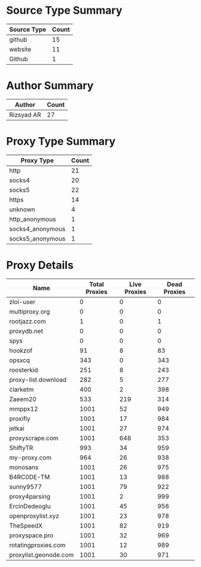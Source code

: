 # Source Type Summary

| Source Type | Count |
|-------------|-------|
| github | 15 |
| website | 11 |
| Github | 1 |


# Author Summary

| Author | Count |
|--------|-------|
| Rizsyad AR | 27 |


# Proxy Type Summary

| Proxy Type | Count |
|------------|-------|
| http | 21 |
| socks4 | 20 |
| socks5 | 22 |
| https | 14 |
| unknown | 4 |
| http_anonymous | 1 |
| socks4_anonymous | 1 |
| socks5_anonymous | 1 |


# Proxy Details

| Name | Total Proxies | Live Proxies | Dead Proxies |
|------|---------------|--------------|---------------|
| zloi-user | 0 | 0 | 0 |
| multiproxy.org | 0 | 0 | 0 |
| rootjazz.com | 1 | 0 | 1 |
| proxydb.net | 0 | 0 | 0 |
| spys | 0 | 0 | 0 |
| hookzof | 91 | 8 | 83 |
| opsxcq | 343 | 0 | 343 |
| roosterkid | 251 | 8 | 243 |
| proxy-list.download | 282 | 5 | 277 |
| clarketm | 400 | 2 | 398 |
| Zaeem20 | 533 | 219 | 314 |
| mmppx12 | 1001 | 52 | 949 |
| proxifly | 1001 | 17 | 984 |
| jetkai | 1001 | 27 | 974 |
| proxyscrape.com | 1001 | 648 | 353 |
| ShiftyTR | 993 | 34 | 959 |
| my-proxy.com | 964 | 26 | 938 |
| monosans | 1001 | 26 | 975 |
| B4RC0DE-TM | 1001 | 13 | 988 |
| sunny9577 | 1001 | 79 | 922 |
| proxy4parsing | 1001 | 2 | 999 |
| ErcinDedeoglu | 1001 | 45 | 956 |
| openproxylist.xyz | 1001 | 23 | 978 |
| TheSpeedX | 1001 | 82 | 919 |
| proxyspace.pro | 1001 | 32 | 969 |
| rotatingproxies.com | 1001 | 12 | 989 |
| proxylist.geonode.com | 1001 | 30 | 971 |
